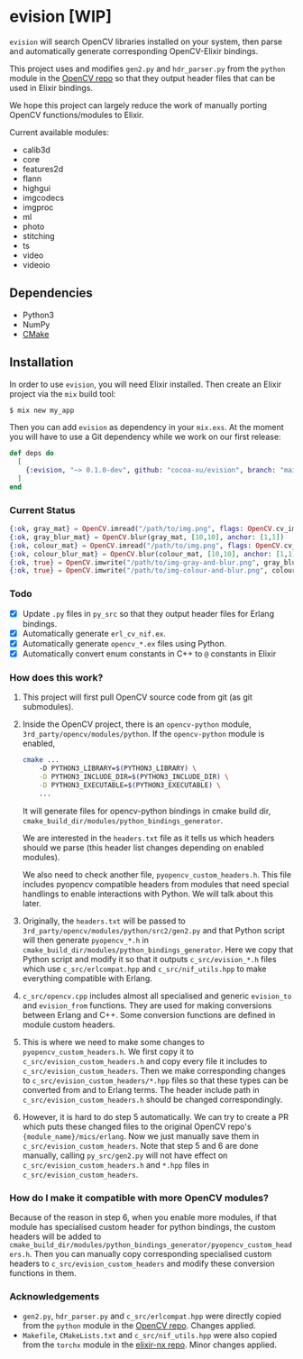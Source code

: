 # evision [WIP]
`evision` will search OpenCV libraries installed on your system, then parse and automatically generate corresponding OpenCV-Elixir bindings.

This project uses and modifies `gen2.py` and `hdr_parser.py` from the `python` module in the [OpenCV repo](https://github.com/opencv/opencv) so that they output header files that can be used in Elixir bindings. 

We hope this project can largely reduce the work of manually porting OpenCV functions/modules to Elixir.

Current available modules:
- calib3d
- core
- features2d
- flann
- highgui
- imgcodecs
- imgproc
- ml
- photo
- stitching 
- ts 
- video 
- videoio

## Dependencies

- Python3
- NumPy
- [CMake](https://cmake.org/)

## Installation

In order to use `evision`, you will need Elixir installed. Then create an Elixir project via the `mix` build tool:

```sh
$ mix new my_app
```

Then you can add `evision` as dependency in your `mix.exs`. At the moment you will have to use a Git dependency while we work on our first release:

```elixir
def deps do
  [
    {:evision, "~> 0.1.0-dev", github: "cocoa-xu/evision", branch: "main"}
  ]
end
```

### Current Status
```elixir
{:ok, gray_mat} = OpenCV.imread("/path/to/img.png", flags: OpenCV.cv_imread_grayscale)
{:ok, gray_blur_mat} = OpenCV.blur(gray_mat, [10,10], anchor: [1,1])
{:ok, colour_mat} = OpenCV.imread("/path/to/img.png", flags: OpenCV.cv_imread_color)
{:ok, colour_blur_mat} = OpenCV.blur(colour_mat, [10,10], anchor: [1,1])
{:ok, true} = OpenCV.imwrite("/path/to/img-gray-and-blur.png", gray_blur_mat, [])
{:ok, true} = OpenCV.imwrite("/path/to/img-colour-and-blur.png", colour_blur_mat, [])
```

### Todo

- [x] Update `.py` files in `py_src` so that they output header files for Erlang bindings.
- [x] Automatically generate `erl_cv_nif.ex`.
- [x] Automatically generate `opencv_*.ex` files using Python.
- [x] Automatically convert enum constants in C++ to `@` constants in Elixir

### How does this work?

1. This project will first pull OpenCV source code from git (as git submodules).
2. Inside the OpenCV project, there is an `opencv-python` module, `3rd_party/opencv/modules/python`. If the
   `opencv-python` module is enabled,

   ```bash
   cmake ...
       -D PYTHON3_LIBRARY=$(PYTHON3_LIBRARY) \
       -D PYTHON3_INCLUDE_DIR=$(PYTHON3_INCLUDE_DIR) \
       -D PYTHON3_EXECUTABLE=$(PYTHON3_EXECUTABLE) \
       ...
   ```

   It will generate files for opencv-python bindings in cmake build dir, `cmake_build_dir/modules/python_bindings_generator`. 

   We are interested in the `headers.txt` file as it tells us which headers should we parse (this header list changes
   depending on enabled modules).

   We also need to check another file, `pyopencv_custom_headers.h`. This file includes pyopencv compatible headers from 
   modules that need special handlings to enable interactions with Python. We will talk about this later.
3. Originally, the `headers.txt` will be passed to `3rd_party/opencv/modules/python/src2/gen2.py` and that Python script
   will then generate `pyopencv_*.h` in `cmake_build_dir/modules/python_bindings_generator`. Here we copy that Python
   script and modify it so that it outputs `c_src/evision_*.h` files which use `c_src/erlcompat.hpp` and `c_src/nif_utils.hpp`
   to make everything compatible with Erlang.
4. `c_src/opencv.cpp` includes almost all specialised and generic `evision_to` and `evision_from` functions. They are
   used for making conversions between Erlang and C++. Some conversion functions are defined in module custom headers.
5. This is where we need to make some changes to `pyopencv_custom_headers.h`. We first copy it to `c_src/evision_custom_headers.h`
   and copy every file it includes to `c_src/evision_custom_headers`. Then we make corresponding changes to `c_src/evision_custom_headers/*.hpp`
   files so that these types can be converted from and to Erlang terms. The header include path in `c_src/evision_custom_headers.h`
   should be changed correspondingly.
6. However, it is hard to do step 5 automatically. We can try to create a PR which puts these changed files to the
   original OpenCV repo's `{module_name}/mics/erlang`. Now we just manually save them in `c_src/evision_custom_headers`.
   Note that step 5 and 6 are done manually, calling `py_src/gen2.py` will not have effect on `c_src/evision_custom_headers.h`
   and `*.hpp` files in `c_src/evision_custom_headers`.

### How do I make it compatible with more OpenCV modules?

Because of the reason in step 6, when you enable more modules, if that module has specialised custom header for python
bindings, the custom headers will be added to `cmake_build_dir/modules/python_bindings_generator/pyopencv_custom_headers.h`.
Then you can manually copy corresponding specialised custom headers to `c_src/evision_custom_headers` and modify these
conversion functions in them.

### Acknowledgements
- `gen2.py`, `hdr_parser.py` and `c_src/erlcompat.hpp` were directly copied from the `python` module in the [OpenCV repo](https://github.com/opencv/opencv). Changes applied.
- `Makefile`, `CMakeLists.txt` and `c_src/nif_utils.hpp` were also copied from the `torchx` module in the [elixir-nx repo](https://github.com/elixir-nx/nx). Minor changes applied.
